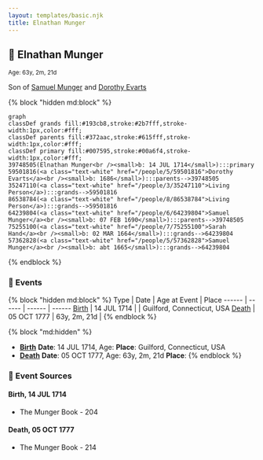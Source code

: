 ```yaml
---
layout: templates/basic.njk
title: Elnathan Munger
---
```

## 🔵 Elnathan Munger
<small>Age: 63y, 2m, 21d</small>

Son of [Samuel Munger](/people/6/64239804) and [Dorothy Evarts](/people/5/59501816)

{% block "hidden md:block" %}
```mermaid
graph
classDef grands fill:#193cb8,stroke:#2b7fff,stroke-width:1px,color:#fff;
classDef parents fill:#372aac,stroke:#615fff,stroke-width:1px,color:#fff;
classDef primary fill:#007595,stroke:#00a6f4,stroke-width:1px,color:#fff;
39748505(Elnathan Munger<br /><small>b: 14 JUL 1714</small>):::primary
59501816(<a class="text-white" href="/people/5/59501816">Dorothy Evarts</a><br /><small>b: 1686</small>):::parents-->39748505
35247110(<a class="text-white" href="/people/3/35247110">Living Person</a>):::grands-->59501816
86538784(<a class="text-white" href="/people/8/86538784">Living Person</a>):::grands-->59501816
64239804(<a class="text-white" href="/people/6/64239804">Samuel Munger</a><br /><small>b: 07 FEB 1690</small>):::parents-->39748505
75255100(<a class="text-white" href="/people/7/75255100">Sarah Hand</a><br /><small>b: 02 MAR 1664</small>):::grands-->64239804
57362828(<a class="text-white" href="/people/5/57362828">Samuel Munger</a><br /><small>b: abt 1665</small>):::grands-->64239804
```
{% endblock %}

### 📆 Events

{% block "hidden md:block" %}
Type | Date | Age at Event | Place
------ | ------ | ------ | ------
[Birth](#event-event-2) | 14 JUL 1714 |  | Guilford, Connecticut, USA
[Death](#event-event-3) | 05 OCT 1777 | 63y, 2m, 21d |
{% endblock %}

{% block "md:hidden" %}
- **[Birth](#event-event-2)**
**Date**: 14 JUL 1714, Age:
**Place**: Guilford, Connecticut, USA
- **[Death](#event-event-3)**
**Date**: 05 OCT 1777, Age: 63y, 2m, 21d
**Place**:
{% endblock %}

### 📰 Event Sources

#### <a id="event-event-2"></a> Birth, 14 JUL 1714
* The Munger Book  - 204

#### <a id="event-event-3"></a> Death, 05 OCT 1777
* The Munger Book  - 214